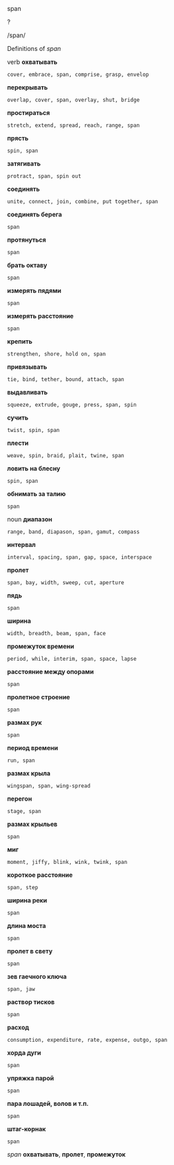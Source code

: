 span

?

/span/

Definitions of _span_

verb
**охватывать**

    cover, embrace, span, comprise, grasp, envelop
**перекрывать**

    overlap, cover, span, overlay, shut, bridge
**простираться**

    stretch, extend, spread, reach, range, span
**прясть**

    spin, span
**затягивать**

    protract, span, spin out
**соединять**

    unite, connect, join, combine, put together, span
**соединять берега**

    span
**протянуться**

    span
**брать октаву**

    span
**измерять пядями**

    span
**измерять расстояние**

    span
**крепить**

    strengthen, shore, hold on, span
**привязывать**

    tie, bind, tether, bound, attach, span
**выдавливать**

    squeeze, extrude, gouge, press, span, spin
**сучить**

    twist, spin, span
**плести**

    weave, spin, braid, plait, twine, span
**ловить на блесну**

    spin, span
**обнимать за талию**

    span

noun
**диапазон**

    range, band, diapason, span, gamut, compass
**интервал**

    interval, spacing, span, gap, space, interspace
**пролет**

    span, bay, width, sweep, cut, aperture
**пядь**

    span
**ширина**

    width, breadth, beam, span, face
**промежуток времени**

    period, while, interim, span, space, lapse
**расстояние между опорами**

    span
**пролетное строение**

    span
**размах рук**

    span
**период времени**

    run, span
**размах крыла**

    wingspan, span, wing-spread
**перегон**

    stage, span
**размах крыльев**

    span
**миг**

    moment, jiffy, blink, wink, twink, span
**короткое расстояние**

    span, step
**ширина реки**

    span
**длина моста**

    span
**пролет в свету**

    span
**зев гаечного ключа**

    span, jaw
**раствор тисков**

    span
**расход**

    consumption, expenditure, rate, expense, outgo, span
**хорда дуги**

    span
**упряжка парой**

    span
**пара лошадей, волов и т.п.**

    span
**штаг-корнак**

    span

_span_
**охватывать**, **пролет**, **промежуток**